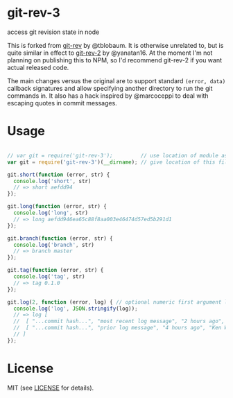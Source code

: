 # git-rev-3

access git revision state in node

This is forked from [git-rev](https://www.npmjs.com/package/git-rev) by @tblobaum.
It is otherwise unrelated to, but is quite similar in effect to [git-rev-2](https://www.npmjs.com/package/git-rev)
by @yanatan16.  At the moment I'm not planning on publishing this to NPM, so I'd recommend git-rev-2 if you want
actual released code.

The main changes versus the original are to support standard `(error, data)` callback signatures and 
allow specifying another directory to run the git commands in.  It also has a hack inspired by @marcoceppi
to deal with escaping quotes in commit messages.

# Usage

``` js

// var git = require('git-rev-3');         // use location of module as cwd for git commands (git-rev behavior)
var git = require('git-rev-3')(__dirname); // give location of this file as cwd

git.short(function (error, str) {
  console.log('short', str)
  // => short aefdd94
});

git.long(function (error, str) {
  console.log('long', str)
  // => long aefdd946ea65c88f8aa003e46474d57ed5b291d1
});

git.branch(function (error, str) {
  console.log('branch', str)
  // => branch master
});

git.tag(function (error, str) {
  console.log('tag', str)
  // => tag 0.1.0
});

git.log(2, function (error, log) { // optional numeric first argument limits the number of records
  console.log('log', JSON.stringify(log));
  // => log [
  //  [ "...commit hash...", "most recent log message", "2 hours ago", "Ken Woodruff" ],
  //  [ "...commit hash...", "prior log message", "4 hours ago", "Ken Woodruff" ]
  // ]
});

```

# License

MIT (see [LICENSE](./LICENSE) for details).
